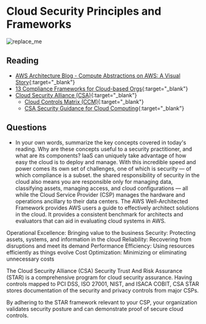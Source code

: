 # Cloud Security Principles and Frameworks

![replace_me](https://codeworks.blob.core.windows.net/public/assets/img/illustrations/placeholder.svg)

## Reading

- [AWS Architecture Blog - Compute Abstractions on AWS: A Visual Story](https://aws.amazon.com/blogs/architecture/compute-abstractions-on-aws-a-visual-story/){:target="_blank"}
- [13 Compliance Frameworks for Cloud-based Orgs](https://www.horangi.com/blog/13-compliance-frameworks-for-cloud-based-organizations){:target="_blank"}
- [Cloud Security Alliance (CSA)](https://cloudsecurityalliance.org/){:target="_blank"}
  - [Cloud Controls Matrix (CCM)](https://cloudsecurityalliance.org/research/cloud-controls-matrix/){:target="_blank"}
  - [CSA Security Guidance for Cloud Computing](https://cloudsecurityalliance.org/research/guidance/){:target="_blank"}



## Questions
- In your own words, summarize the key concepts covered in today's reading. Why are these concepts useful to a security practitioner, and what are its components?
IaaS can uniquely take advantage of how easy the cloud is to deploy and manage. With this incredible speed and power comes its own set of challenges, one of which is security — of which compliance is a subset.
the shared responsibility of security in the cloud also means you are responsible only for managing data, classifying assets, managing access, and cloud configurations — all while the Cloud Service Provider (CSP) manages the hardware and operations ancillary to their data centers.
The AWS Well-Architected Framework provides AWS users a guide to effectively architect solutions in the cloud. It provides a consistent benchmark for architects and evaluators that can aid in evaluating cloud systems in AWS.

Operational Excellence: Bringing value to the business
Security: Protecting assets, systems, and information in the cloud
Reliability: Recovering from disruptions and meet its demand
Performance Efficiency: Using resources efficiently as things evolve
Cost Optimization: Minimizing or eliminating unnecessary costs

The Cloud Security Alliance (CSA) Security Trust And Risk Assurance (STAR) is a comprehensive program for cloud security assurance. Having controls mapped to PCI DSS, ISO 27001, NIST, and ISACA COBIT, CSA STAR stores documentation of the security and privacy controls from major CSPs. 

By adhering to the STAR framework relevant to your CSP, your organization validates security posture and can demonstrate proof of secure cloud controls. 
